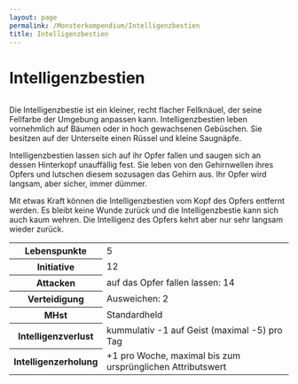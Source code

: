 ```yaml
---
layout: page
permalink: /Monsterkompendium/Intelligenzbestien
title: Intelligenzbestien
---
```


# Intelligenzbestien

<img alt="" src="{{ site.baseurl }}/assets/images/monster/tn2/intelligenzbestie.jpg" />

Die Intelligenzbestie ist ein kleiner, recht flacher Fellknäuel, der seine Fellfarbe der Umgebung anpassen kann. Intelligenzbestien leben vornehmlich auf Bäumen oder in hoch gewachsenen Gebüschen. Sie besitzen auf der Unterseite einen Rüssel und kleine Saugnäpfe.

Intelligenzbestien lassen sich auf ihr Opfer fallen und saugen sich an dessen Hinterkopf unauffällig fest. Sie leben von den Gehirnwellen ihres Opfers und lutschen diesem sozusagen das Gehirn aus. Ihr Opfer wird langsam, aber sicher, immer dümmer.

Mit etwas Kraft können die Intelligenzbestien vom Kopf des Opfers entfernt werden. Es bleibt keine Wunde zurück und die Intelligenzbestie kann sich auch kaum wehren. Die Intelligenz des Opfers kehrt aber nur sehr langsam wieder zurück.

<table>
<tbody>
<tr><th>Lebenspunkte</th><td>5</td></tr>
<tr><th>Initiative</th><td>12</td></tr>
<tr><th>Attacken</th><td>auf das Opfer fallen lassen: 14</td></tr>
<tr><th>Verteidigung</th><td>Ausweichen: 2</td></tr>
<tr><th>MHst</th><td>Standardheld</td></tr>
<tr><th>Intelligenzverlust</th><td>kummulativ -1 auf Geist (maximal -5) pro Tag</td></tr>
<tr><th>Intelligenzerholung</th><td>+1 pro Woche, maximal bis zum ursprünglichen Attributswert</td></tr>
</tbody>
</table>
